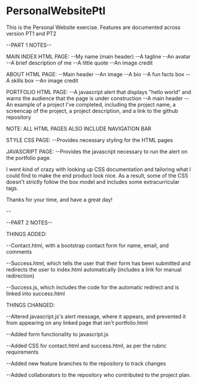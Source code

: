 # PersonalWebsitePtI
This is the Personal Website exercise. Features are documented across version PT1 and PT2

--PART 1 NOTES--

MAIN INDEX HTML PAGE:
    --My name (main header)
    --A tagline
    --An avatar
    --A brief description of me
    --A little quote
    --An image credit

ABOUT HTML PAGE:
    --Main header
    --An image
    --A bio
    --A fun facts box
    --A skills box
    --An image credit

PORTFOLIO HTML PAGE:
    --A javascript alert that displays "hello world" and warns the audience that the page is under construction
    --A main header
    --An example of a project I've completed, including the project name, a screencap of the project, a project description, and a link to the github repository

NOTE: ALL HTML PAGES ALSO INCLUDE NAVIGATION BAR

STYLE CSS PAGE:
    --Provides necessary styling for the HTML pages

JAVASCRIPT PAGE:
    --Provides the javascript necessary to run the alert on the portfolio page.

I went kind of crazy with looking up CSS documentation and tailoring what I could find to make the end product look nice. As a result, some of the CSS doesn't strictly follow the box model and includes some extracurricular tags.

Thanks for your time, and have a great day!

--

--PART 2 NOTES--

THINGS ADDED:

--Contact.html, with a bootstrap contact form for name, email, and comments

--Success.html, which tells the user that their form has been submitted and redirects the user to index.html automatically (includes a link for manual redirection)

--Success.js, which includes the code for the automatic redirect and is linked into success.html

THINGS CHANGED:

--Altered javascript.js's alert message, where it appears, and prevented it from appearing on any linked page that isn't portfolio.html

--Added form functionality to javascript.js

--Added CSS for contact.html and success.html, as per the rubric requirements

--Added new feature branches to the repository to track changes

--Added collaborators to the repository who contributed to the project plan.
